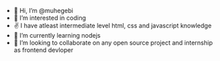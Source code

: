 - 👋 Hi, I’m @muhegebi
- 👀 I’m interested in coding
- ✌️ I have atleast intermediate level html, css and javascript knowledge
- 🌱 I’m currently learning nodejs
- 💞️ I’m looking to collaborate on any open source project and internship as frontend devloper

